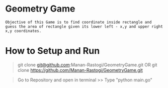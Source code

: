 # Geometry Game
```
Objective of this Game is to find coordinate inside rectangle and guess the area of rectangle given its lower left - x,y and upper right x,y coordinates.
```

# How to Setup and Run
> git clone git@github.com:Manan-Rastogi/GeometryGame.git  OR
> git clone https://github.com/Manan-Rastogi/GeometryGame.git

> Go to Repository and open in terminal >> Type "python main.go"